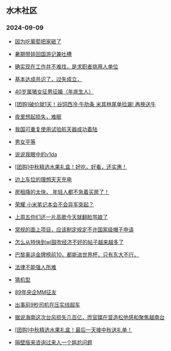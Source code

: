 ## 水木社区 
### 2024-09-09

+ [因为吃葡萄把家砸了](https://www.newsmth.net/nForum/article/FamilyLife/1766844313)

+ [暑期带娃回国游记兼吐槽](https://www.newsmth.net/nForum/article/Travel/1010409)

+ [确实现在工作并不难找，是求职者挑用人单位](https://www.newsmth.net/nForum/article/WorkingLife/156325)

+ [基本达成共识了，过失成立，](https://www.newsmth.net/nForum/article/AutoWorld/1944906989)

+ [40岁属猪女征男征婚（年底生人）](https://www.newsmth.net/nForum/article/PieLove/2894396)

+ [[团购]破价就1天！谷饲西冷·牛肋条 米其林尾单捡漏! 再换送牛](https://www.newsmth.net/nForum/article/ADAgent_TG/1325508)

+ [夜里想起损失，难眠](https://www.newsmth.net/nForum/article/OurEstate/3078812)

+ [我国可重复使用试验航天器成功着陆](https://www.newsmth.net/nForum/article/Aero/464194)

+ [男女平等](https://www.newsmth.net/nForum/article/Divorce/2095480)

+ [说说我眼中的v1da](https://www.newsmth.net/nForum/article/LeslieCheung/186313)

+ [[团购]中秋精选水果礼盒！好吃，好看，还实惠！](https://www.newsmth.net/nForum/article/ADAgent_TG/1325559)

+ [边上车位的理想天天充电](https://www.newsmth.net/nForum/article/GreenAuto/1665215)

+ [房租降的太快， 年轻人都不急着买房了！](https://www.newsmth.net/nForum/article/OurEstate/3079316)

+ [荣耀 小米笔记本会不会异军突起？](https://www.newsmth.net/nForum/article/CompMarket/544327633)

+ [上周五你们还一片高歌今天就翻脸骂娘了](https://www.newsmth.net/nForum/article/Stock/10919894)

+ [常规的面上项目，应该制定规定不许国家级帽子申请](https://www.newsmth.net/nForum/article/QingJiao/887361)

+ [怎么从特快到wl鼓吹经济不好的帖子越来越多了](https://www.newsmth.net/nForum/article/WorkingLife/157212)

+ [巴黎奥运金牌榜前10，都能进世界杯，只有东大不行，](https://www.newsmth.net/nForum/article/Olympic/1628022)

+ [法律不能强人所难](https://www.newsmth.net/nForum/article/AutoWorld/1944908391)

+ [猜机型](https://www.newsmth.net/nForum/article/Aero/464442)

+ [89年央企MM征友](https://www.newsmth.net/nForum/article/PieLove/2894701)

+ [出事前9秒司机在压实线超车](https://www.newsmth.net/nForum/article/AutoWorld/1944908890)

+ [据说海南这次台风损失几百亿，而官媒在营造松弛感和聚焦越南台](https://www.newsmth.net/nForum/article/WorkingLife/157211)

+ [[团购]中秋精选水果礼盒！最后一天接中秋送礼单！](https://www.newsmth.net/nForum/article/ADAgent_TG/1325559)

+ [隔壁版来咨询过来人一个尴尬问题](https://www.newsmth.net/nForum/article/PreUnivEdu/204865)

